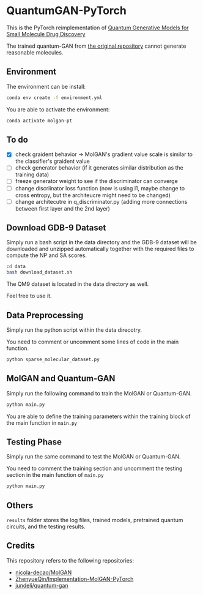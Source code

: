 # QuantumGAN-PyTorch

This is the PyTorch reimplementation of [Quantum Generative Models for Small Molecule Drug Discovery](https://arxiv.org/abs/2101.03438)

The trained quantum-GAN from [the original repository](https://github.com/jundeli/quantum-gan) cannot generate reasonable molecules.

## Environment

The environment can be install:

```bash
conda env create -f environment.yml
```

You are able to activate the environment:

```bash
conda activate molgan-pt
```
## To do 
- [x] check graident behavior -> MolGAN's gradient value scale is similar to the classifier's graident value
- [ ] check generator behavior (if it generates similar distribution as the training data)
- [ ] freeze generator weight to see if the discriminator can converge
- [ ] change discriinator loss function (now is using l1, maybe change to cross entropy, but the architeucre might need to be changed)
- [ ] change architecutre in q_discriminator.py (adding more connections between first layer and the 2nd layer) 

## Download GDB-9 Dataset

Simply run a bash script in the data directory and the GDB-9 dataset will be downloaded and unzipped automatically together with the required files to compute the NP and SA scores.

```bash
cd data
bash download_dataset.sh
```

The QM9 dataset is located in the data directory as well.

Feel free to use it.

## Data Preprocessing

Simply run the python script within the data direcotry. 

You need to comment or uncomment some lines of code in the main function.

```python
python sparse_molecular_dataset.py
```

## MolGAN and Quantum-GAN

Simply run the following command to train the MolGAN or Quantum-GAN.

```python
python main.py
```

You are able to define the training parameters within the training block of the main function in `main.py`

## Testing Phase

Simply run the same command to test the MolGAN or Quantum-GAN. 

You need to comment the training section and uncomment the testing section in the main function of `main.py`

```python
python main.py
```

## Others

`results` folder stores the log files, trained models, pretrained quantum circuits, and the testing results.

## Credits
This repository refers to the following repositories:
 - [nicola-decao/MolGAN](https://github.com/nicola-decao/MolGAN)
 - [ZhenyueQin/Implementation-MolGAN-PyTorch](https://github.com/ZhenyueQin/Implementation-MolGAN-PyTorch)
 - [jundeli/quantum-gan](https://github.com/jundeli/quantum-gan)
